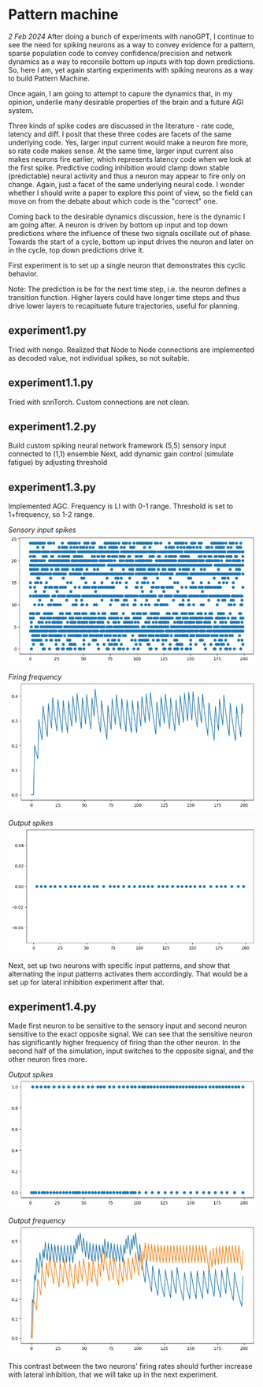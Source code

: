 # Pattern machine

*2 Feb 2024*
After doing a bunch of experiments with nanoGPT, I continue to see the need for spiking neurons as a way to convey evidence for a pattern, sparse population code to convey confidence/precision and network dynamics as a way to reconsile bottom up inputs with top down predictions. So, here I am, yet again starting experiments with spiking neurons as a way to build Pattern Machine.

Once again, I am going to attempt to capure the dynamics that, in my opinion, underlie many desirable properties of the brain and a future AGI system.

Three kinds of spike codes are discussed in the literature - rate code, latency and diff. I posit that these three codes are facets of the same underlying code. Yes, larger input current would make a neuron fire more, so rate code makes sense. At the same time, larger input current also makes neurons fire earlier, which represents latency code when we look at the first spike. Predictive coding inhibition would clamp down stable (predictable) neural activity and thus a neuron may appear to fire only on change. Again, just a facet of the same underlying neural code. I wonder whether I should write a paper to explore this point of view, so the field can move on from the debate about which code is the "correct" one.

Coming back to the desirable dynamics discussion, here is the dynamic I am going after. A neuron is driven by bottom up input and top down predictions where the influence of these two signals oscillate out of phase. Towards the start of a cycle, bottom up input drives the neuron and later on in the cycle, top down predictions drive it.

First experiment is to set up a single neuron that demonstrates this cyclic behavior.

Note: The prediction is be for the next time step, i.e. the neuron defines a transition function. Higher layers could have longer time steps and thus drive lower layers to recapituate future trajectories, useful for planning.

## experiment1.py
Tried with nengo. Realized that Node to Node connections are implemented as decoded value, not individual spikes, so not suitable.

## experiment1.1.py
Tried with snnTorch. Custom connections are not clean.

## experiment1.2.py
Build custom spiking neural network framework
(5,5) sensory input connected to (1,1) ensemble
Next, add dynamic gain control (simulate fatigue) by adjusting threshold

## experiment1.3.py
Implemented AGC. Frequency is LI with 0-1 range. Threshold is set to 1+frequency, so 1-2 range.

*Sensory input spikes*
![Sensory input spikes](images/1.3.spikes.png)

*Firing frequency*
![Firing frequency](images/1.3.frequency.png)

*Output spikes*
![Output spikes](<images/1.3.output spikes.png>)

Next, set up two neurons with specific input patterns, and show that alternating the input patterns activates them accordingly. That would be a set up for lateral inhibition experiment after that.

## experiment1.4.py
Made first neuron to be sensitive to the sensory input and second neuron sensitive to the exact opposite signal. We can see that the sensitive neuron has significantly higher frequency of firing than the other neuron. In the second half of the simulation, input switches to the opposite signal, and the other neuron fires more.

*Output spikes*
![Output spikes](<images/1.4.output spikes.png>)

*Output frequency*
![Output frequency](<images/1.4.output frequency.png>)

This contrast between the two neurons' firing rates should further increase with lateral inhibition, that we will take up in the next experiment.

